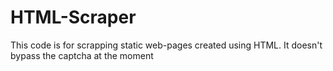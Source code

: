 # HTML-Scraper
This code is for scrapping static web-pages created using HTML.
It doesn't bypass the captcha at the moment
